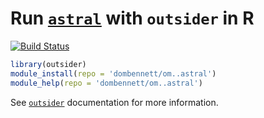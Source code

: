 # Run [`astral`](https://github.com/smirarab/ASTRAL) with `outsider` in R

[![Build Status](https://travis-ci.org/dombennett/om..astral.svg?branch=master)](https://travis-ci.org/dombennett/om..astral)


```r
library(outsider)
module_install(repo = 'dombennett/om..astral')
module_help(repo = 'dombennett/om..astral')
```

See [`outsider`](https://github.com/AntonelliLab/outsider) documentation for more information.
